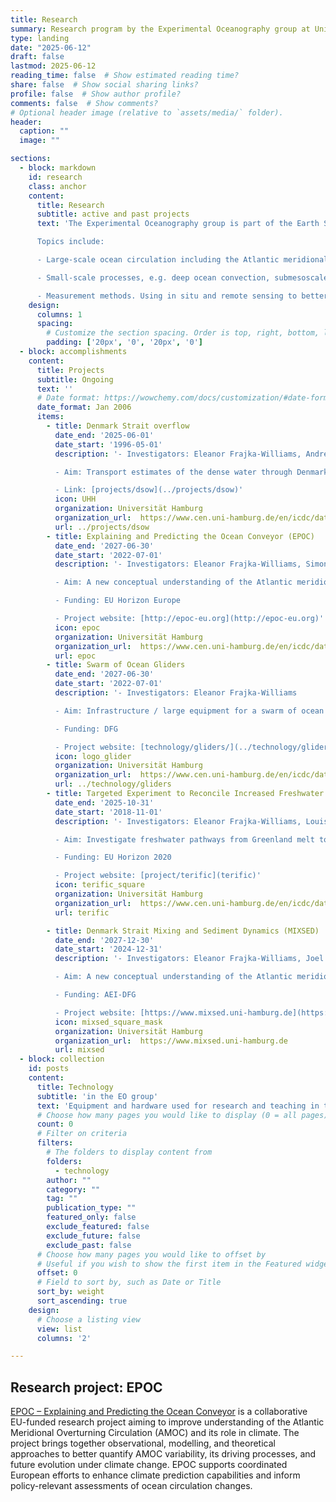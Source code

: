 ```yaml
---
title: Research
summary: Research program by the Experimental Oceanography group at Universität Hamburg.
type: landing
date: "2025-06-12"
draft: false
lastmod: 2025-06-12
reading_time: false  # Show estimated reading time?
share: false  # Show social sharing links?
profile: false  # Show author profile?
comments: false  # Show comments?
# Optional header image (relative to `assets/media/` folder).
header:
  caption: ""
  image: ""

sections:
  - block: markdown
    id: research
    class: anchor
    content:
      title: Research
      subtitle: active and past projects
      text: 'The Experimental Oceanography group is part of the Earth System Sciences department at the Universität Hamburg. We  aim to advance our understanding of ocean dynamics and circulation in a changing climate. We are a seagoing group, specialising in physical oceanographic measurements and using approaches that leverage traditional observations with new platforms and satellite data.

      Topics include:

      - Large-scale ocean circulation including the Atlantic meridional overturning circulation and gyre circulations.

      - Small-scale processes, e.g. deep ocean convection, submesoscale mixing, and turbulent dissipation.

      - Measurement methods. Using in situ and remote sensing to better observe the ocean.'
    design:
      columns: 1
      spacing:
        # Customize the section spacing. Order is top, right, bottom, left.
        padding: ['20px', '0', '20px', '0']
  - block: accomplishments
    content:
      title: Projects
      subtitle: Ongoing
      text: ''
      # Date format: https://wowchemy.com/docs/customization/#date-format
      date_format: Jan 2006
      items:
        - title: Denmark Strait overflow
          date_end: '2025-06-01'
          date_start: '1996-05-01'
          description: '- Investigators: Eleanor Frajka-Williams, Andreas Macrander

          - Aim: Transport estimates of the dense water through Denmark Strait.

          - Link: [projects/dsow](../projects/dsow)'
          icon: UHH
          organization: Universität Hamburg
          organization_url:  https://www.cen.uni-hamburg.de/en/icdc/data/ocean/denmark-strait-overflow.html
          url: ../projects/dsow
        - title: Explaining and Predicting the Ocean Conveyor (EPOC)
          date_end: '2027-06-30'
          date_start: '2022-07-01'
          description: '- Investigators: Eleanor Frajka-Williams, Simon Wett

          - Aim: A new conceptual understanding of the Atlantic meridional overturning circulation.

          - Funding: EU Horizon Europe

          - Project website: [http://epoc-eu.org](http://epoc-eu.org)'
          icon: epoc
          organization: Universität Hamburg
          organization_url:  https://www.cen.uni-hamburg.de/en/icdc/data/ocean/denmark-strait-overflow.html
          url: epoc
        - title: Swarm of Ocean Gliders
          date_end: '2027-06-30'
          date_start: '2022-07-01'
          description: '- Investigators: Eleanor Frajka-Williams

          - Aim: Infrastructure / large equipment for a swarm of ocean gliders.

          - Funding: DFG

          - Project website: [technology/gliders/](../technology/gliders/)'
          icon: logo_glider
          organization: Universität Hamburg
          organization_url:  https://www.cen.uni-hamburg.de/en/icdc/data/ocean/denmark-strait-overflow.html
          url: ../technology/gliders
        - title: Targeted Experiment to Reconcile Increased Freshwater with Increased Convection (TERIFIC)
          date_end: '2025-10-31'
          date_start: '2018-11-01'
          description: '- Investigators: Eleanor Frajka-Williams, Louis Clement, Joel Bracamontes Ramirez, Elodie Duyck

          - Aim: Investigate freshwater pathways from Greenland melt to the subpolar gyre, and dynamics within convecting regions of the Labrador Sea.

          - Funding: EU Horizon 2020

          - Project website: [project/terific](terific)'
          icon: terific_square
          organization: Universität Hamburg
          organization_url:  https://www.cen.uni-hamburg.de/en/icdc/data/ocean/denmark-strait-overflow.html
          url: terific

        - title: Denmark Strait Mixing and Sediment Dynamics (MIXSED)
          date_end: '2027-12-30'
          date_start: '2024-12-31'
          description: '- Investigators: Eleanor Frajka-Williams, Joel Bracamontes Ramierez

          - Aim: A new conceptual understanding of the Atlantic meridional overturning circulation.

          - Funding: AEI-DFG

          - Project website: [https://www.mixsed.uni-hamburg.de](https://www.mixsed.uni-hamburg.de)'
          icon: mixsed_square_mask
          organization: Universität Hamburg
          organization_url:  https://www.mixsed.uni-hamburg.de
          url: mixsed
  - block: collection
    id: posts
    content:
      title: Technology
      subtitle: 'in the EO group'
      text: 'Equipment and hardware used for research and teaching in the EU group. <hr>'
      # Choose how many pages you would like to display (0 = all pages)
      count: 0
      # Filter on criteria
      filters:
        # The folders to display content from
        folders:
          - technology
        author: ""
        category: ""
        tag: ""
        publication_type: ""
        featured_only: false
        exclude_featured: false
        exclude_future: false
        exclude_past: false
      # Choose how many pages you would like to offset by
      # Useful if you wish to show the first item in the Featured widget
      offset: 0
      # Field to sort by, such as Date or Title
      sort_by: weight
      sort_ascending: true
    design:
      # Choose a listing view
      view: list
      columns: '2'

---
```


## Research project: EPOC

[EPOC – Explaining and Predicting the Ocean Conveyor](http://epoc-eu.org) is a collaborative EU-funded research project aiming to improve understanding of the Atlantic Meridional Overturning Circulation (AMOC) and its role in climate. The project brings together observational, modelling, and theoretical approaches to better quantify AMOC variability, its driving processes, and future evolution under climate change. EPOC supports coordinated European efforts to enhance climate prediction capabilities and inform policy-relevant assessments of ocean circulation changes.

